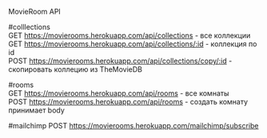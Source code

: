 MovieRoom API

#colllections <br />
GET https://movierooms.herokuapp.com/api/collections - все коллекции <br />
GET https://movierooms.herokuapp.com/api/collections/:id - коллекция по id <br />
POST https://movierooms.herokuapp.com/api/collections/copy/:id - скопировать коллецию из TheMovieDB <br />

#rooms <br />
GET https://movierooms.herokuapp.com/api/rooms - все комнаты <br />
POST https://movierooms.herokuapp.com/api/rooms - создать комнату принимает body <br />

#mailchimp
POST https://movierooms.herokuapp.com/mailchimp/subscribe
